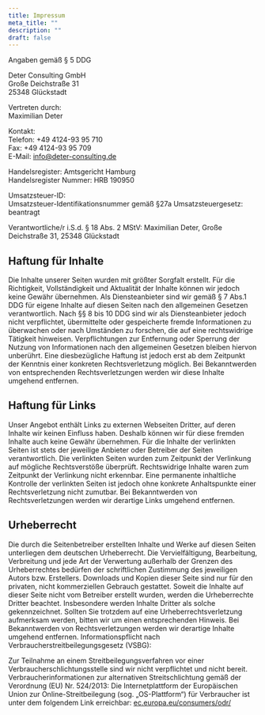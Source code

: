 ```yaml
---
title: Impressum
meta_title: ""
description: ""
draft: false
---
```



Angaben gemäß § 5 DDG

Deter Consulting GmbH  
Große Deichstraße 31  
25348 Glückstadt

Vertreten durch:  
Maximilian Deter

Kontakt:  
Telefon: +49 4124-93 95 710  
Fax: +49 4124-93 95 709  
E-Mail: info@deter-consulting.de

Handelsregister: Amtsgericht Hamburg  
Handelsregister Nummer: HRB 190950

Umsatzsteuer-ID:  
Umsatzsteuer-Identifikationsnummer gemäß §27a Umsatzsteuergesetz: beantragt

Verantwortliche/r i.S.d. § 18 Abs. 2 MStV:
Maximilian Deter, Große Deichstraße 31, 25348 Glückstadt

## Haftung für Inhalte
Die Inhalte unserer Seiten wurden mit größter Sorgfalt erstellt. Für die Richtigkeit, Vollständigkeit und Aktualität der Inhalte können wir jedoch keine Gewähr übernehmen. Als Diensteanbieter sind wir gemäß § 7 Abs.1 DDG für eigene Inhalte auf diesen Seiten nach den allgemeinen Gesetzen verantwortlich. Nach §§ 8 bis 10 DDG sind wir als Diensteanbieter jedoch nicht verpflichtet, übermittelte oder gespeicherte fremde Informationen zu überwachen oder nach Umständen zu forschen, die auf eine rechtswidrige Tätigkeit hinweisen. Verpflichtungen zur Entfernung oder Sperrung der Nutzung von Informationen nach den allgemeinen Gesetzen bleiben hiervon unberührt. Eine diesbezügliche Haftung ist jedoch erst ab dem Zeitpunkt der Kenntnis einer konkreten Rechtsverletzung möglich. Bei Bekanntwerden von entsprechenden Rechtsverletzungen werden wir diese Inhalte umgehend entfernen.
## Haftung für Links
Unser Angebot enthält Links zu externen Webseiten Dritter, auf deren Inhalte wir keinen Einfluss haben. Deshalb können wir für diese fremden Inhalte auch keine Gewähr übernehmen. Für die Inhalte der verlinkten Seiten ist stets der jeweilige Anbieter oder Betreiber der Seiten verantwortlich. Die verlinkten Seiten wurden zum Zeitpunkt der Verlinkung auf mögliche Rechtsverstöße überprüft. Rechtswidrige Inhalte waren zum Zeitpunkt der Verlinkung nicht erkennbar. Eine permanente inhaltliche Kontrolle der verlinkten Seiten ist jedoch ohne konkrete Anhaltspunkte einer Rechtsverletzung nicht zumutbar. Bei Bekanntwerden von Rechtsverletzungen werden wir derartige Links umgehend entfernen.
## Urheberrecht
Die durch die Seitenbetreiber erstellten Inhalte und Werke auf diesen Seiten unterliegen dem deutschen Urheberrecht. Die Vervielfältigung, Bearbeitung, Verbreitung und jede Art der Verwertung außerhalb der Grenzen des Urheberrechtes bedürfen der schriftlichen Zustimmung des jeweiligen Autors bzw. Erstellers. Downloads und Kopien dieser Seite sind nur für den privaten, nicht kommerziellen Gebrauch gestattet. Soweit die Inhalte auf dieser Seite nicht vom Betreiber erstellt wurden, werden die Urheberrechte Dritter beachtet. Insbesondere werden Inhalte Dritter als solche gekennzeichnet. Sollten Sie trotzdem auf eine Urheberrechtsverletzung aufmerksam werden, bitten wir um einen entsprechenden Hinweis. Bei Bekanntwerden von Rechtsverletzungen werden wir derartige Inhalte umgehend entfernen.
Informationspflicht nach Verbraucherstreitbeilegungsgesetz (VSBG):

Zur Teilnahme an einem Streitbeilegungsverfahren vor einer Verbraucherschlichtungsstelle sind wir nicht verpflichtet und nicht bereit.
Verbraucherinformationen zur alternativen Streitschlichtung gemäß der Verordnung (EU) Nr. 524/2013:
Die Internetplattform der Europäischen Union zur Online-Streitbeilegung (sog. „OS-Plattform“) für Verbraucher ist unter dem folgendem Link erreichbar: <a href="https://ec.europa.eu/consumers/odr/" target="_blank">ec.europa.eu/consumers/odr/</a> 
